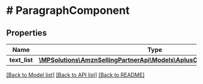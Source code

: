 # # ParagraphComponent

## Properties

Name | Type | Description | Notes
------------ | ------------- | ------------- | -------------
**text_list** | [**\MPSolutions\AmznSellingPartnerApi\Models\AplusContent\TextComponent[]**](TextComponent.md) |  |

[[Back to Model list]](../../README.md#models) [[Back to API list]](../../README.md#endpoints) [[Back to README]](../../README.md)
